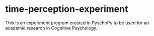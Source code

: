 # time-perception-experiment
This is an experiment program created in PyschoPy to be used for an academic research in Cognitive Psychology.
